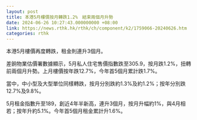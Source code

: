 ```yaml
---
layout: post
title: 本港5月樓價按月轉跌1.2%　結束兩個月升勢
date: 2024-06-26 10:27:43.000000000 +08:00
link: https://news.rthk.hk/rthk/ch/component/k2/1759066-20240626.htm
categories: rthk
---
```


本港5月樓價再度轉跌，租金則連升3個月。

差餉物業估價署數據顯示，5月私人住宅售價指數跌至305.9，按月跌1.2%，扭轉前兩個月升勢。上月樓價按年跌12.7%，今年首5個月累計跌1.7%。

當中，中小型及大型單位同樣轉跌，按月分別跌約1.3%及約1.2%；按年分別跌12.7%及9.8%。

5月租金指數升至189，創近4年半新高，連升3個月，按月升幅約1%，與4月相若；按年升約5.1%。今年首5個月租金累計升1.6%。
